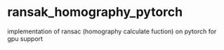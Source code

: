 # ransak_homography_pytorch
implementation of ransac (homography calculate fuction) on pytorch for gpu support 
